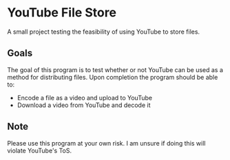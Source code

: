 # YouTube File Store
A small project testing the feasibility of using YouTube to store files.

## Goals
The goal of this program is to test whether or not YouTube can be used as a method for distributing files. Upon completion the program should be able to:
* Encode a file as a video and upload to YouTube
* Download a video from YouTube and decode it

## Note
Please use this program at your own risk. I am unsure if doing this will violate YouTube's ToS. 
